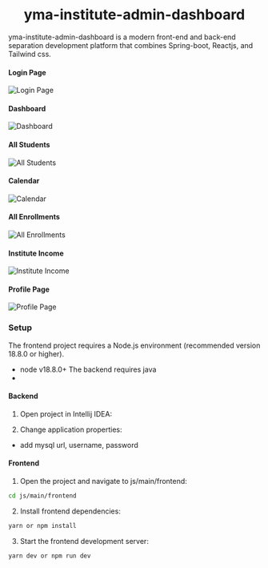 <!-- <p align="center">
  <a href="https://github.com/mizhexiaoxiao/vue-fastapi-admin">
    <img alt="Vue FastAPI Admin Logo" width="200" src="https://github.com/mizhexiaoxiao/vue-fastapi-admin/blob/main/deploy/sample-picture/logo.svg">
  </a>
</p> -->

<h1 align="center">yma-institute-admin-dashboard</h1>

yma-institute-admin-dashboard is a modern front-end and back-end separation development platform that combines Spring-boot, Reactjs, and Tailwind css.

#### Login Page
![Login Page](https://github.com/KNR1997/SMS---RestAPI/js/main/frontend/public/screen_shots/login_page.png)

#### Dashboard
![Dashboard](https://github.com/KNR1997/SMS---RestAPI/js/main/frontend/public/screen_shots/dashboard.png)

#### All Students
![All Students](https://github.com/KNR1997/SMS---RestAPI/js/main/frontend/public/screen_shots/all_students.png)

#### Calendar
![Calendar](https://github.com/KNR1997/SMS---RestAPI/js/main/frontend/public/screen_shots/calendar.png)

#### All Enrollments
![All Enrollments](https://github.com/KNR1997/SMS---RestAPI/js/main/frontend/public/screen_shots/all_enrollments.png)

#### Institute Income
![Institute Income](https://github.com/KNR1997/SMS---RestAPI/js/main/frontend/public/screen_shots/institute_income.png)

#### Profile Page
![Profile Page](https://github.com/KNR1997/SMS---RestAPI/js/main/frontend/public/screen_shots/profile_page.png)

### Setup
The frontend project requires a Node.js environment (recommended version 18.8.0 or higher).
- node v18.8.0+
The backend requires java
- 

#### Backend
1. Open project in Intellij IDEA:

2. Change application properties:
- add mysql url, username, password

#### Frontend
1. Open the project and navigate to js/main/frontend:
```sh
cd js/main/frontend
```

2. Install frontend dependencies:
```sh
yarn or npm install
```

3. Start the frontend development server:
```sh
yarn dev or npm run dev
```
